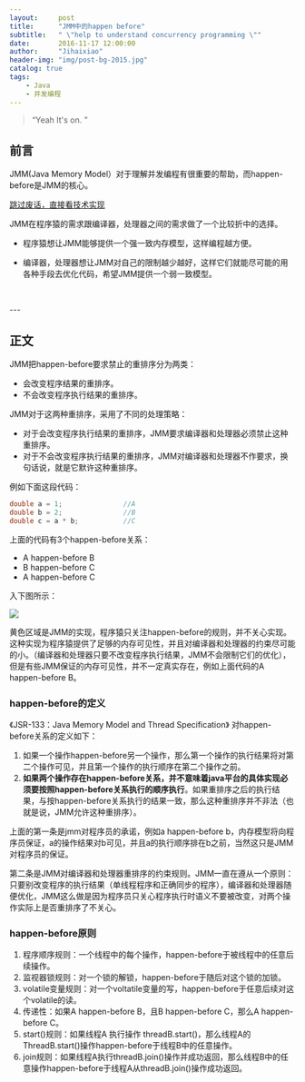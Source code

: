 ```yaml
---
layout:     post
title:      "JMM中的happen before"
subtitle:   " \"help to understand concurrency programming \""
date:       2016-11-17 12:00:00
author:     "Jihaixiao"
header-img: "img/post-bg-2015.jpg"
catalog: true
tags:
    - Java
    - 并发编程
---
```


> “Yeah It's on. ”


## 前言

JMM(Java Memory Model）对于理解并发编程有很重要的帮助，而happen-before是JMM的核心。

[跳过废话，直接看技术实现 ](#build) 



JMM在程序猿的需求跟编译器，处理器之间的需求做了一个比较折中的选择。

* 程序猿想让JMM能够提供一个强一致内存模型，这样编程越方便。

* 编译器，处理器想让JMM对自己的限制越少越好，这样它们就能尽可能的用各种手段去优化代码，希望JMM提供一个弱一致模型。

  ​



<p id = "build"></p>
---

## 正文

JMM把happen-before要求禁止的重排序分为两类：

* 会改变程序结果的重排序。
* 不会改变程序执行结果的重排序。



JMM对于这两种重排序，采用了不同的处理策略：

* 对于会改变程序执行结果的重排序，JMM要求编译器和处理器必须禁止这种重排序。
* 对于不会改变程序执行结果的重排序，JMM对编译器和处理器不作要求，换句话说，就是它默许这种重排序。

例如下面这段代码：

```java
double a = 1;               //A
double b = 2;               //B
double c = a * b;           //C
```

上面的代码有3个happen-before关系：

* A happen-before B
* B happen-before C
* A happen-before C

入下图所示：

![](http://ogu2tysfa.bkt.clouddn.com/reorder4.jpg)



黄色区域是JMM的实现，程序猿只关注happen-before的规则，并不关心实现。这种实现为程序猿提供了足够的内存可见性，并且对编译器和处理器的约束尽可能的小。（编译器和处理器只要不改变程序执行结果，JMM不会限制它们的优化），但是有些JMM保证的内存可见性，并不一定真实存在，例如上面代码的A happen-before B。

### happen-before的定义

《JSR-133：Java Memory Model and Thread Specification》 对happen-before关系的定义如下：

1. 如果一个操作happen-before另一个操作，那么第一个操作的执行结果将对第二个操作可见，并且第一个操作的执行顺序在第二个操作之前。
2. **如果两个操作存在happen-before关系，并不意味着java平台的具体实现必须要按照happen-before关系执行的顺序执行**。如果重排序之后的执行结果，与按happen-before关系执行的结果一致，那么这种重排序并不非法（也就是说，JMM允许这种重排序）。

上面的第一条是jmm对程序员的承诺，例如a happen-before b，内存模型将向程序员保证，a的操作结果对b可见，并且a的执行顺序排在b之前，当然这只是JMM对程序员的保证。

第二条是JMM对编译器和处理器重排序的约束规则。JMM一直在遵从一个原则：只要别改变程序的执行结果（单线程程序和正确同步的程序），编译器和处理器随便优化，JMM这么做是因为程序员只关心程序执行时语义不要被改变，对两个操作实际上是否重排序了不关心。

### happen-before原则

1. 程序顺序规则：一个线程中的每个操作，happen-before于被线程中的任意后续操作。
2. 监视器锁规则：对一个锁的解锁，happen-before于随后对这个锁的加锁。
3. volatile变量规则：对一个voltatile变量的写，happen-before于任意后续对这个volatile的读。
4. 传递性：如果A happen-before B，且B happen-before C，那么A happen-before C。
5. start()规则：如果线程A 执行操作 threadB.start()，那么线程A的ThreadB.start()操作happen-before于线程B中的任意操作。
6. join规则：如果线程A执行threadB.join()操作并成功返回，那么线程B中的任意操作happen-before于线程A从threadB.join()操作成功返回。

